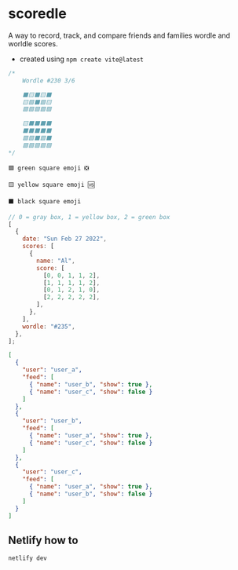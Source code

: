 # scoredle

A way to record, track, and compare friends and families wordle and worldle scores.

- created using `npm create vite@latest`

```javascript
/*
    Wordle #230 3/6

    ⬛🟨⬛🟨⬛
    🟨🟩⬛🟩🟨
    🟩🟩🟩🟩🟩

    🟨⬛⬛⬛⬛
    ⬛⬛⬛⬛⬛
    🟩🟩⬛🟩⬛
    🟩🟩🟩🟩🟩
*/
```

`🟩 green square emoji ❎`

`🟨 yellow square emoji 🆚`

`⬛ black square emoji`

```javascript
// 0 = gray box, 1 = yellow box, 2 = green box
[
  {
    date: "Sun Feb 27 2022",
    scores: [
      {
        name: "Al",
        score: [
          [0, 0, 1, 1, 2],
          [1, 1, 1, 1, 2],
          [0, 1, 2, 1, 0],
          [2, 2, 2, 2, 2],
        ],
      },
    ],
    wordle: "#235",
  },
];
```

```json
[
  {
    "user": "user_a",
    "feed": [
      { "name": "user_b", "show": true },
      { "name": "user_c", "show": false }
    ]
  },
  {
    "user": "user_b",
    "feed": [
      { "name": "user_a", "show": true },
      { "name": "user_c", "show": false }
    ]
  },
  {
    "user": "user_c",
    "feed": [
      { "name": "user_a", "show": true },
      { "name": "user_b", "show": false }
    ]
  }
]
```

## Netlify how to

`netlify dev`
